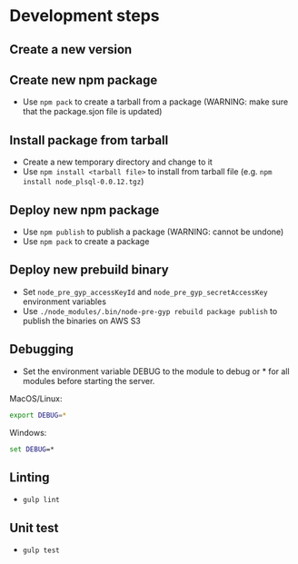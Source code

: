 # Development steps

## Create a new version

## Create new npm package
* Use `npm pack` to create a tarball from a package (WARNING: make sure that the package.sjon file is updated)

## Install package from tarball
* Create a new temporary directory and change to it
* Use `npm install <tarball file>` to install from tarball file (e.g. `npm install node_plsql-0.0.12.tgz`)

## Deploy new npm package
* Use `npm publish` to publish a package (WARNING: cannot be undone)
* Use `npm pack` to create a package

## Deploy new prebuild binary
* Set `node_pre_gyp_accessKeyId` and `node_pre_gyp_secretAccessKey` environment variables
* Use `./node_modules/.bin/node-pre-gyp rebuild package publish` to publish the binaries on AWS S3

## Debugging
* Set the environment variable DEBUG to the module to debug or * for all modules before starting the server.

MacOS/Linux:
```bash
export DEBUG=*
```

Windows:
```bat
set DEBUG=*
```

## Linting
* `gulp lint`


## Unit test
* `gulp test`
